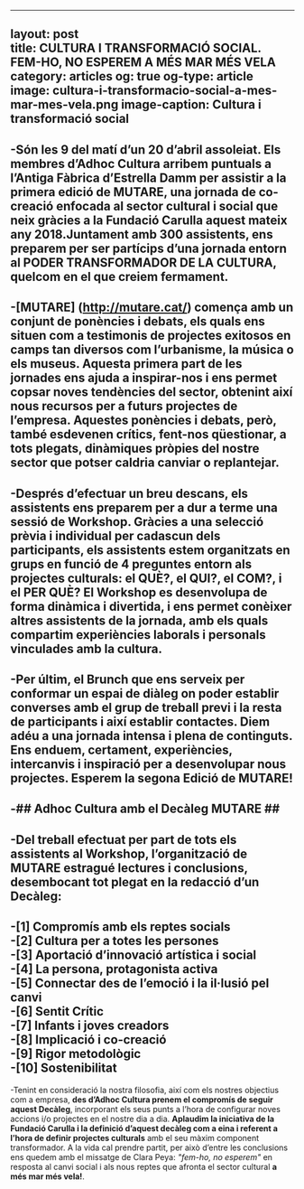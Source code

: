 ---
layout: post	
title: CULTURA I TRANSFORMACIÓ SOCIAL. FEM-HO, NO ESPEREM A MÉS MAR MÉS VELA
category: articles
og: true
og-type: article
image: cultura-i-transformacio-social-a-mes-mar-mes-vela.png
image-caption: Cultura i transformació social 	
----	
-Són les 9 del matí d’un 20 d’abril assoleiat. Els membres d’Adhoc Cultura arribem puntuals a l’Antiga Fàbrica d’Estrella Damm per assistir a la primera edició de **MUTARE, una jornada de co-creació** enfocada al sector cultural i social que neix gràcies a la Fundació Carulla aquest mateix any 2018.Juntament amb 300 assistents, ens preparem per ser partícips d’una jornada entorn al **PODER TRANSFORMADOR DE LA CULTURA**, quelcom en el que creiem fermament.	
-	
-[MUTARE] (http://mutare.cat/) comença amb un conjunt de ponències i debats, els quals ens situen com a testimonis de projectes exitosos en camps tan diversos com l’urbanisme, la música o els museus. Aquesta primera part de les jornades ens ajuda a inspirar-nos i ens permet copsar noves tendències del sector, obtenint així nous recursos per a futurs projectes de l’empresa. Aquestes ponències i debats, però, també esdevenen crítics, fent-nos qüestionar, a tots plegats, dinàmiques pròpies del nostre sector que potser caldria canviar o replantejar.	
-	
-**Després d’efectuar un breu descans, els assistents ens preparem per a dur a terme una sessió de Workshop**. Gràcies a una selecció prèvia i individual per cadascun dels participants, els assistents estem organitzats en grups en funció de 4 preguntes entorn als projectes culturals: el QUÈ?, el QUI?, el COM?, i el PER QUÈ? **El Workshop es desenvolupa de forma dinàmica i divertida, i ens permet conèixer altres assistents de la jornada**, amb els quals compartim experiències laborals i personals vinculades amb la cultura. 	
-	
-Per últim, el Brunch que ens serveix per conformar un espai de diàleg on poder establir converses amb el grup de treball previ i la resta de participants i així establir contactes. Diem adéu a una jornada intensa i plena de continguts. **Ens enduem, certament, experiències, intercanvis i inspiració per a desenvolupar nous projectes. Esperem la segona Edició de MUTARE!**	
-	
-## Adhoc Cultura amb el Decàleg MUTARE ##	
-	
-Del treball efectuat per part de tots els assistents al Workshop, l’organització de MUTARE estragué lectures i conclusions, desembocant tot plegat en la redacció d’un Decàleg: 	
-	
-[1] Compromís amb els reptes socials	
-[2] Cultura per a totes les persones	
-[3] Aportació d’innovació artística i social	
-[4] La persona, protagonista activa 	
-[5] Connectar des de l’emoció i la il·lusió pel canvi	
-[6] Sentit Crític	
-[7] Infants i joves creadors	
-[8] Implicació i co-creació	
-[9] Rigor metodològic	
-[10] Sostenibilitat	
-	
-Tenint en consideració la nostra filosofia, així com els nostres objectius com a empresa, **des d’Adhoc Cultura prenem el compromís de seguir aquest Decàleg**, incorporant els seus punts a l’hora de configurar noves accions i/o projectes en el nostre dia a dia. **Aplaudim la iniciativa de la Fundació Carulla i la definició d’aquest decàleg com a eina i referent a l’hora de definir projectes culturals** amb el seu màxim component transformador. A la vida cal prendre partit, per això  d’entre les conclusions ens quedem amb el missatge de Clara Peya: *"fem-ho, no esperem"* en resposta al canvi social i als nous reptes que afronta el sector cultural **a més mar més vela!**.
